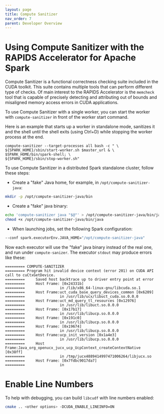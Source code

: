 ```yaml
---
layout: page
title: Compute Sanitizer
nav_order: 7
parent: Developer Overview
---
```


# Using Compute Sanitizer with the RAPIDS Accelerator for Apache Spark

Compute Sanitizer is a functional correctness checking suite included in the CUDA toolkit.
This suite contains multiple tools that can perform different type of checks. Of main interest to
the RAPIDS Accelerator is the `memcheck` tool that is capable of precisely detecting and
attributing out of bounds and misaligned memory access errors in CUDA applications.

To use Compute Sanitizer with a single worker, you can start the worker with `compute-sanitizer`
in front of the worker start command.

Here is an example that starts up a worker in standalone mode, sanitizes it and the shell until
the shell exits (using Ctrl+D) while stopping the worker process at the end.

```base
compute-sanitizer --target-processes all bash -c " \
${SPARK_HOME}/sbin/start-worker.sh $master_url & \
$SPARK_HOME/bin/spark-shell; \
${SPARK_HOME}/sbin/stop-worker.sh"
```

To use Compute Sanitizer in a distributed Spark standalone cluster, follow these
steps:
  * Create a "fake" Java home, for example, in `/opt/compute-sanitizer-java`:
```bash
mkdir -p /opt/compute-sanitizer-java/bin
```
  * Create a "fake" java binary:
```bash
echo 'compute-sanitizer java "$@"' > /opt/compute-sanitizer-java/bin/java
chmod +x /opt/compute-sanitizer-java/bin/java
```
  * When launching jobs, set the following Spark configuration:
```bash
--conf spark.executorEnv.JAVA_HOME="/opt/compute-sanitizer-java"
```

Now each executor will use the "fake" java binary instead of the real one, and run under
`compute-sanizer`. The executor `stdout` may produce errors like these:
```console
========= COMPUTE-SANITIZER
========= Program hit invalid device context (error 201) on CUDA API call to cuCtxGetDevice.
=========     Saved host backtrace up to driver entry point at error
=========     Host Frame: [0x24331b]
=========                in /lib/x86_64-linux-gnu/libcuda.so.1
=========     Host Frame:uct_cuda_base_query_devices_common [0x6209]
=========                in /usr/lib/ucx/libuct_cuda.so.0.0.0
=========     Host Frame:uct_md_query_tl_resources [0x12976]
=========                in /usr/lib/libuct.so.0.0.0
=========     Host Frame: [0x17b17]
=========                in /usr/lib/libucp.so.0.0.0
=========     Host Frame: [0x191c0]
=========                in /usr/lib/libucp.so.0.0.0
=========     Host Frame: [0x19674]
=========                in /usr/lib/libucp.so.0.0.0
=========     Host Frame:ucp_init_version [0x1a4e3]
=========                in /usr/lib/libucp.so.0.0.0
=========     Host Frame:Java_org_openucx_jucx_ucp_UcpContext_createContextNative [0x38ff]
=========                in /tmp/jucx4889414997471006264/libjucx.so
=========     Host Frame: [0x7fdbc9017da7]
=========                in
```

# Enable Line Numbers

To help with debugging, you can build `libcudf` with line numbers enabled:
```bash
cmake .. <other options> -DCUDA_ENABLE_LINEINFO=ON
```
